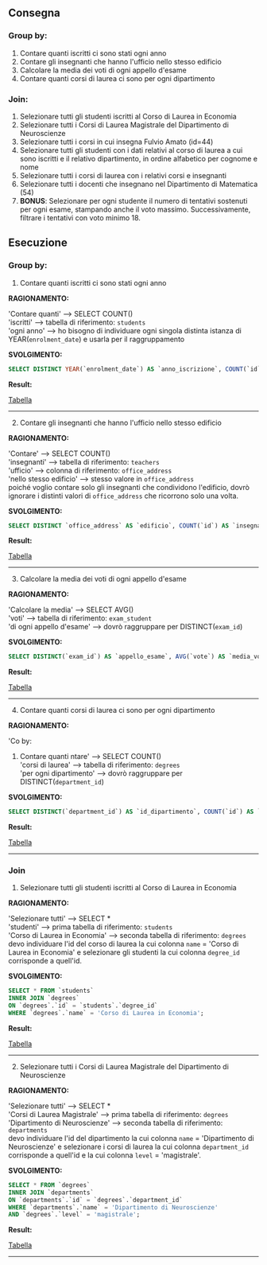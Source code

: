 ## Consegna

### Group by:
1. Contare quanti iscritti ci sono stati ogni anno
2. Contare gli insegnanti che hanno l'ufficio nello stesso edificio
3. Calcolare la media dei voti di ogni appello d'esame
4. Contare quanti corsi di laurea ci sono per ogni dipartimento

### Join:  
1. Selezionare tutti gli studenti iscritti al Corso di Laurea in Economia
2. Selezionare tutti i Corsi di Laurea Magistrale del Dipartimento di Neuroscienze
3. Selezionare tutti i corsi in cui insegna Fulvio Amato (id=44)
4. Selezionare tutti gli studenti con i dati relativi al corso di laurea a cui sono iscritti e il relativo dipartimento, in ordine alfabetico per cognome e nome
5. Selezionare tutti i corsi di laurea con i relativi corsi e insegnanti
6. Selezionare tutti i docenti che insegnano nel Dipartimento di Matematica (54)
7. **BONUS**: Selezionare per ogni studente il numero di tentativi sostenuti per ogni esame, stampando anche il voto massimo. Successivamente, filtrare i tentativi con voto minimo 18.

## Esecuzione

### Group by:
1. Contare quanti iscritti ci sono stati ogni anno

**RAGIONAMENTO:**  

'Contare quanti' --> SELECT COUNT()  
'iscritti' --> tabella di riferimento: `students`  
'ogni anno' --> ho bisogno di individuare ogni singola distinta istanza di YEAR(`enrolment_date`) e usarla per il raggruppamento

**SVOLGIMENTO:**
```sql
SELECT DISTINCT YEAR(`enrolment_date`) AS `anno_iscrizione`, COUNT(`id`) AS `iscritti_per_anno` FROM `students` GROUP BY `anno_iscrizione`;
```
**Result:**

[Tabella](./results/gb1.html)

---

2. Contare gli insegnanti che hanno l'ufficio nello stesso edificio

**RAGIONAMENTO:**  

'Contare' --> SELECT COUNT()  
'insegnanti' --> tabella di riferimento: `teachers`  
'ufficio' --> colonna di riferimento: `office_address`  
'nello stesso edificio' --> stesso valore in `office_address`  
poiché voglio contare solo gli insegnanti che condividono l'edificio, dovrò ignorare i distinti valori di `office_address` che ricorrono solo una volta.

**SVOLGIMENTO:**
```sql
SELECT DISTINCT `office_address` AS `edificio`, COUNT(`id`) AS `insegnanti_per_edificio` FROM `teachers` GROUP BY `edificio` HAVING `insegnanti_per_edificio` > 1;
```
**Result:**

[Tabella](./results/gb2.html)

---

3. Calcolare la media dei voti di ogni appello d'esame

**RAGIONAMENTO:**  

'Calcolare la media' --> SELECT AVG()  
'voti' --> tabella di riferimento: `exam_student`    
'di ogni appello d'esame' --> dovrò raggruppare per DISTINCT(`exam_id`)

**SVOLGIMENTO:**
```sql
SELECT DISTINCT(`exam_id`) AS `appello_esame`, AVG(`vote`) AS `media_voti` FROM `exam_student` GROUP BY `appello_esame`;
```
**Result:**

[Tabella](./results/gb3.html)

---

4. Contare quanti corsi di laurea ci sono per ogni dipartimento

**RAGIONAMENTO:**  

'Co by:
1. Contare quanti ntare' --> SELECT COUNT()  
'corsi di laurea' --> tabella di riferimento: `degrees`    
'per ogni dipartimento' --> dovrò raggruppare per DISTINCT(`department_id`)

**SVOLGIMENTO:**
```sql
SELECT DISTINCT(`department_id`) AS `id_dipartimento`, COUNT(`id`) AS `corsi_laurea` FROM `degrees` GROUP BY `id_dipartimento`;
```
**Result:**

[Tabella](./results/gb4.html)

---

### Join
1. Selezionare tutti gli studenti iscritti al Corso di Laurea in Economia

**RAGIONAMENTO:**  

'Selezionare tutti' --> SELECT *  
'studenti' --> prima tabella di riferimento: `students`  
'Corso di Laurea in Economia' --> seconda tabella di riferimento: `degrees`  
devo individuare l'id del corso di laurea la cui colonna `name` = 'Corso di Laurea in Economia' e selezionare gli studenti la cui colonna `degree_id` corrisponde a quell'id.

**SVOLGIMENTO:**
```sql
SELECT * FROM `students`
INNER JOIN `degrees`
ON `degrees`.`id` = `students`.`degree_id`
WHERE `degrees`.`name` = 'Corso di Laurea in Economia';
```
**Result:**

[Tabella](./results/j1.html)

---

2. Selezionare tutti i Corsi di Laurea Magistrale del Dipartimento di Neuroscienze

**RAGIONAMENTO:**  

'Selezionare tutti' --> SELECT *  
'Corsi di Laurea Magistrale' --> prima tabella di riferimento: `degrees`  
'Dipartimento di Neuroscienze' --> seconda tabella di riferimento: `departments`  
devo individuare l'id del dipartimento la cui colonna `name` = 'Dipartimento di Neuroscienze' e selezionare i corsi di laurea la cui colonna `department_id` corrisponde a quell'id e la cui colonna `level` = 'magistrale'.

**SVOLGIMENTO:**
```sql
SELECT * FROM `degrees`
INNER JOIN `departments`
ON `departments`.`id` = `degrees`.`department_id`
WHERE `departments`.`name` = 'Dipartimento di Neuroscienze'
AND `degrees`.`level` = 'magistrale';
```
**Result:**

[Tabella](./results/j2.html)

---